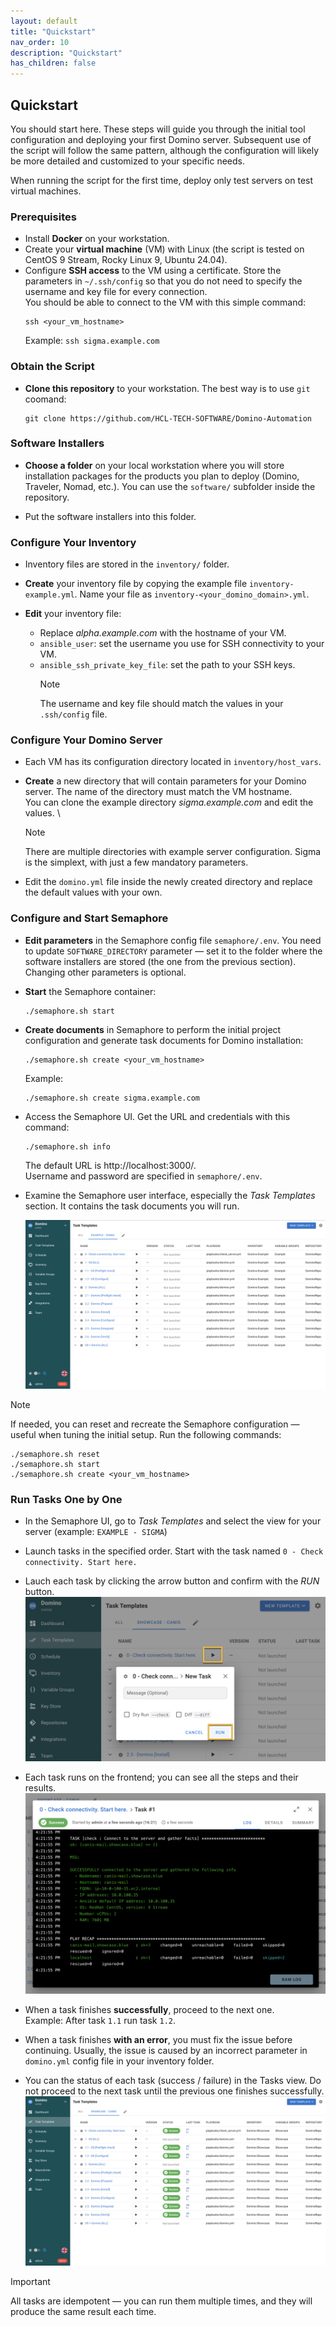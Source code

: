 ```yaml
---
layout: default
title: "Quickstart"
nav_order: 10
description: "Quickstart"
has_children: false
---
```

## Quickstart

You should start here. These steps will guide you through the initial tool configuration and deploying your first Domino server. Subsequent use of the script will follow the same pattern, although the configuration will likely be more detailed and customized to your specific needs.

When running the script for the first time, deploy only test servers on test virtual machines.


### Prerequisites
- Install **Docker** on your workstation.
- Create your **virtual machine** (VM) with Linux (the script is tested on CentOS 9 Stream, Rocky Linux 9, Ubuntu 24.04).
- Configure **SSH access** to the VM using a certificate. Store the parameters in `~/.ssh/config` so that you do not need to specify the username and key file for every connection. \
You should be able to connect to the VM with this simple command:
  ```
  ssh <your_vm_hostname>
  ```
  Example: `ssh sigma.example.com`


### Obtain the Script
- **Clone this repository** to your workstation. The best way is to use `git` coomand:
    ```
    git clone https://github.com/HCL-TECH-SOFTWARE/Domino-Automation
    ```


### Software Installers
- **Choose a folder** on your local workstation where you will store installation packages for the products you plan to deploy (Domino, Traveler, Nomad, etc.).
You can use the `software/` subfolder inside the repository.

- Put the software installers into this folder.


### Configure Your Inventory
- Inventory files are stored in the `inventory/` folder.

- **Create** your inventory file by copying the example file `inventory-example.yml`. Name your file as `inventory-<your_domino_domain>.yml`.

- **Edit** your inventory file:
  - Replace *alpha.example.com* with the hostname of your VM.
  - `ansible_user`: set the username you use for SSH connectivity to your VM.
  - `ansible_ssh_private_key_file`: set the path to your SSH keys.
    > [!NOTE]
    > The username and key file should match the values in your `.ssh/config` file.


### Configure Your Domino Server
- Each VM has its configuration directory located in `inventory/host_vars`.

- **Create** a new directory that will contain parameters for your Domino server. The name of the directory must match the VM hostname. \
You can clone the example directory *sigma.example.com* and edit the values. \
  > [!NOTE]
  > There are multiple directories with example server configuration. Sigma is the simplext, with just a few mandatory parameters.

- Edit the `domino.yml` file inside the newly created directory and replace the default values with your own.


### Configure and Start Semaphore
- **Edit parameters** in the Semaphore config file `semaphore/.env`.
You need to update `SOFTWARE_DIRECTORY` parameter — set it to the folder where the software installers are stored (the one from the previous section). \
Changing other parameters is optional.
- **Start** the Semaphore container:
  ```
  ./semaphore.sh start
  ```
- **Create documents** in Semaphore to perform the initial project configuration and generate task documents for Domino installation:
  ```
  ./semaphore.sh create <your_vm_hostname>
  ```
  Example:
  ```
  ./semaphore.sh create sigma.example.com
  ```
- Access the Semaphore UI. Get the URL and credentials with this command:
  ```
  ./semaphore.sh info
  ```
  The default URL is http://localhost:3000/. \
  Username and password are specified in `semaphore/.env`.
- Examine the Semaphore user interface, especially the *Task Templates* section. It contains the task documents you will run.

  ![Semaphore - Templates View](assets/images/png/semaphore-templates-view.png)

> [!NOTE]
> If needed, you can reset and recreate the Semaphore configuration — useful when tuning the initial setup. Run the following commands:
  ```
  ./semaphore.sh reset
  ./semaphore.sh start
  ./semaphore.sh create <your_vm_hostname>
  ```

### Run Tasks One by One
- In the Semaphore UI, go to *Task Templates* and select the view for your server (example: `EXAMPLE - SIGMA`)

- Launch tasks in the specified order. Start with the task named `0 - Check connectivity. Start here.`

- Lauch each task by clicking the arrow button and confirm with the *RUN* button.
  ![Semaphore - Run a task](assets/images/png/semaphore-run-task.png)

- Each task runs on the frontend; you can see all the steps and their results.
  ![Semaphore - Watch task result](assets/images/png/semaphore-task-result.png)

- When a task finishes **successfully**, proceed to the next one. \
  Example: After task `1.1` run task `1.2`.

- When a task finishes **with an error**, you must fix the issue before continuing. Usually, the issue is caused by an incorrect parameter in `domino.yml` config file in your inventory folder.

- You can the status of each task (success / failure) in the Tasks view. Do not proceed to the next task until the previous one finishes successfully.
  ![Semaphore - Tasks finished successfully](assets/images/png/semaphore-tasks-success.png)

> [!IMPORTANT]
> All tasks are idempotent — you can run them multiple times, and they will produce the same result each time.
